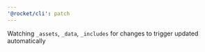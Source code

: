 ```yaml
---
'@rocket/cli': patch
---
```


Watching `_assets`, `_data`, `_includes` for changes to trigger updated automatically
